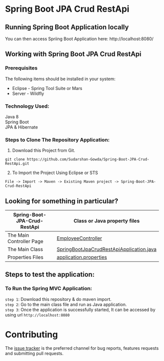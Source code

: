 # Spring Boot JPA Crud RestApi

## Running Spring Boot Application locally

You can then access Spriing Boot Application here: http://localhost:8080/

 
## Working with Spring Boot JPA Crud RestApi

### Prerequisites
The following items should be installed in your system:
* Eclipse - Spring Tool Suite or Mars
* Server - Wildfly

### Technology Used:     
  Java 8                                                                                                                                
  Spring Boot                                                                                                                           
  JPA & Hibernate                                                                                                                       
                                                                                                                           
 
### Steps to Clone The Repository Application:

1) Download this Project from Git.
```
git clone https://github.com/Sudarshan-Gowda/Spring-Boot-JPA-Crud-RestApi.git
```
2) To Import the Project Using Eclipse or STS
```
File -> Import -> Maven -> Existing Maven project -> Spring-Boot-JPA-Crud-RestApi
```

 
## Looking for something in particular?

|Spring-Boot-JPA-Crud-RestApi | Class or Java property files  |
|--------------------------|---|
|The Main Controller Page | [EmployeeController](https://github.com/Sudarshan-Gowda/Spring-Boot-JPA-Crud-RestApi/blob/master/src/main/java/com/star/sud/SpringBootJPACrudRestApi/controller/EmployeeController.java) |
|The Main Class | [SpringBootJpaCrudRestApiApplication.java](https://github.com/Sudarshan-Gowda/Spring-Boot-JPA-Crud-RestApi/blob/master/src/main/java/com/star/sud/SpringBootJPACrudRestApi/SpringBootJpaCrudRestApiApplication.java) |
|Properties Files | [application.properties](https://github.com/Sudarshan-Gowda/Spring-Boot-JPA-Crud-RestApi/blob/master/src/main/resources/application.properties) |


## Steps to test the application:

### To Run the Spring MVC Application:
`step 1`: Download this repository & do maven import.    
`step 2`: Go to the main class file and run as Java application. <br>
`step 3`: Once the application is successfully started, It can be accessed by using url `http://localhost:8080`

# Contributing

The [issue tracker](https://github.com/Sudarshan-Gowda/Spring-Boot-JPA-Crud-RestApi/issues) is the preferred channel for bug reports, features requests and submitting pull requests.

